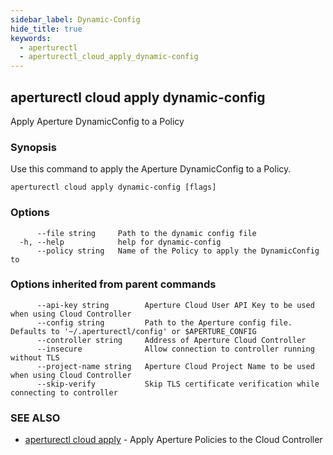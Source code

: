 ```yaml
---
sidebar_label: Dynamic-Config
hide_title: true
keywords:
  - aperturectl
  - aperturectl_cloud_apply_dynamic-config
---
```


<!-- markdownlint-disable -->

## aperturectl cloud apply dynamic-config

Apply Aperture DynamicConfig to a Policy

### Synopsis

Use this command to apply the Aperture DynamicConfig to a Policy.

```
aperturectl cloud apply dynamic-config [flags]
```

### Options

```
      --file string     Path to the dynamic config file
  -h, --help            help for dynamic-config
      --policy string   Name of the Policy to apply the DynamicConfig to
```

### Options inherited from parent commands

```
      --api-key string        Aperture Cloud User API Key to be used when using Cloud Controller
      --config string         Path to the Aperture config file. Defaults to '~/.aperturectl/config' or $APERTURE_CONFIG
      --controller string     Address of Aperture Cloud Controller
      --insecure              Allow connection to controller running without TLS
      --project-name string   Aperture Cloud Project Name to be used when using Cloud Controller
      --skip-verify           Skip TLS certificate verification while connecting to controller
```

### SEE ALSO

- [aperturectl cloud apply](/reference/aperturectl/cloud/apply/apply.md) - Apply Aperture Policies to the Cloud Controller
